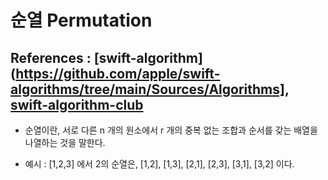 
# 순열 Permutation

## References : [swift-algorithm](https://github.com/apple/swift-algorithms/tree/main/Sources/Algorithms], [swift-algorithm-club](https://github.com/raywenderlich/swift-algorithm-club)

- 순열이란, 서로 다른 n 개의 원소에서 r 개의 중복 없는 조합과 순서를 갖는 배열을 나열하는 것을 말한다.
* 예시 : [1,2,3] 에서 2의 순열은, [1,2], [1,3], [2,1], [2,3], [3,1], [3,2] 이다.
